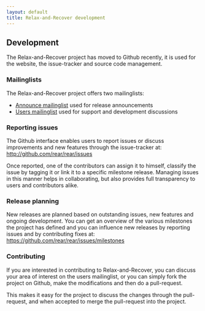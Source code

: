 ```yaml
---
layout: default
title: Relax-and-Recover development
---
```


## Development
The Relax-and-Recover project has moved to Github recently, it is used for
the website, the issue-tracker and source code management.


### Mailinglists
The Relax-and-Recover project offers two mailinglists:

 - [Announce mailinglist](http://lists.relax-and-recover.org/mailman/listinfo/rear-announce)
   used for release announcements
 - [Users mailinglist](http://lists.relax-and-recover.org/mailman/listinfo/rear-users)
   used for support and development discussions


### Reporting issues
The Github interface enables users to report issues or discuss improvements
and new features through the issue-tracker at:
<http://github.com/rear/rear/issues>

Once reported, one of the contributors can assign it to himself, classify the
issue by tagging it or link it to a specific milestone release. Managing issues
in this manner helps in collaborating, but also provides full transparency to
users and contributors alike.


### Release planning
New releases are planned based on outstanding issues, new features and ongoing
development. You can get an overview of the various milestones the project has
defined and you can influence new releases by reporting issues and by
contributing fixes at: <https://github.com/rear/rear/issues/milestones>


### Contributing
If you are interested in contributing to Relax-and-Recover, you can discuss
your area of interest on the users mailinglist, or you can simply fork the
project on Github, make the modifications and then do a pull-request.

This makes it easy for the project to discuss the changes through the
pull-request, and when accepted to merge the pull-request into the project.
